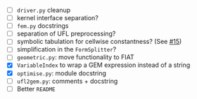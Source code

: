- [ ] `driver.py` cleanup
 - [ ] kernel interface separation?
- [ ] `fem.py` docstrings
 - [ ] separation of UFL preprocessing?
 - [ ] symbolic tabulation for cellwise constantness? (See [#15](https://github.com/firedrakeproject/tsfc/issues/15))
 - [ ] simplification in the `FormSplitter`?
- [ ] `geometric.py`: move functionality to FIAT
- [X] `VariableIndex` to wrap a GEM expression instead of a string
- [X] `optimise.py`: module docstring
- [ ] `ufl2gem.py`: comments + docstring
- [ ] Better `README`
